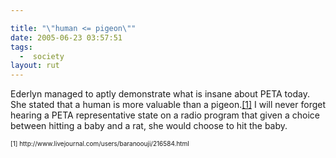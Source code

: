 ```yaml
---

title: "\"human <= pigeon\""
date: 2005-06-23 03:57:51
tags:
  -  society
layout: rut
---
```


<p>Ederlyn managed to aptly demonstrate what is insane about PETA today.  She stated that a human is more valuable than a pigeon.<a href ="http://www.livejournal.com/users/baranoouji/216584.html">[1]</a>  I will never forget hearing a PETA representative state on a radio program that given a choice between hitting a baby and a rat, she would choose to hit the baby.</p><font size="-2">[1] http://www.livejournal.com/users/baranoouji/216584.html </font>

